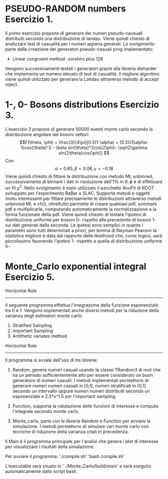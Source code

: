 # PSEUDO-RANDOM numbers Esercizio 1.

Il primo esercizio propone di generare dei numeri pseudo-causuali distribuiti secondo una distribuzione di landau. Viene quindi chiesto di analizzare test di casualità per i numeri appena generati.
Lo svolgimento parte dalla creazione dei generatori pseudo-casuali prng implementato:
- Linear congruent method
-xorshiro plus 128

Vengono successivamenti testati i generatori grazie alla libreria dieharder che implementa un numero elevato di test di casualità.
Il migliore algoritmo viene quindi utilizzato per generare la Landau attraverso metodo di accept reject.


# 1-, 0- Bosons distributions Esercizio 3.
L'esercizio 3 propone di generare 50000 eventi monte carlo secondo la distribuzione angolare dei bosoni vettori:
$$F(\theta, \phi) = \frac{3}{4\pi}[0.5(1-\alpha) + (0.5)(3\alpha-1)cos(\theta)^2 - \beta sin(\theta)^2cos(2\phi)- \sqrt2\gamma sin(2\theta)cos(\phi)]  $$
Con
$$\alpha = 0.65, \beta = 0.06, \gamma = -0.18 $$
Viene quindi chiesto di fittare la distribuzione con metodo ML unbinned, successivamente di binnare i dati in risoluzione dell'1\% in $\theta, \phi$ e di effettuare un fit $\chi^{2}$.
Nello svolgimento è stato utilizzato il pacchetto RooFit di ROOT sviluppato per l'esperimento BaBar a SLAC. Supporta metodi e oggetti molto interessanti per fittare precisamente le distribuzioni attraverso metodi unbinned ML e chi2, oltrettutto permette di creare qualsiasi pdf, sommare pdf e moltiplicarle, computando automaticamente la normalizzazione e la forma funzionale della pdf.
Viene quindi chiesto di testare l'ipotesi di distribuzione uniforme per bosoni 0- rispetto alla precedente di bosoni 1- sui dati generati dalla seconda. Le ipotesi sono semplici in quanto i parametri sono tutti determinati a priori, per lemma di Neyman Pearson la statistica migliore è data dal rapporto delle likelihood che, come logico, sarà piccolissimo favorendo l'ipotesi 1- rispetto a quella di distribuzione uniforme 0-.



# Monte_Carlo exponential integral Esercizio 5.

Horizontal Rule
***

Il seguente programma effettua l'integrazione della funzione esponenziale 
tra 0 e 1. Vengono implementati anche diversi metodi per la riduzione
della varianza degli estimatori monte carlo: 
1. Stratified Sampling
2. Important Sampling
3. Antithetic variates method 

Horizontal Rule
***

Il programma si avvale dell'uso di tre librerie:

1. Random, genera numeri casuali usando la classe TRandom3 di root che
ha un periodo sufficientemente alto per essere considerato un buon 
generatore di numeri casuali. I metodi implementati permettono di generare
numeri numeri casuali in [0,1], numeri stratificati in [0,1] secondo un intervallo 
oppure numeri numeri distribuiti secondo un esponenziale e 2.5*x^1.5 per 
l'important sampling.

2. Function, supporta la valutazione delle funzioni di interesse e 
computa l'integrale secondo monte carlo.

3. Monte_carlo, parla con le librerie Random e Function per avviare la simulazione.
I metodi permettono di simulare vari monte carlo con tecniche di riduzione della varianza
citati in precedenza.


Il Main è il programma principale per l'analisi che genera i plot di interesse per visualizzare
i risultati della simulazione.

Per avviare il programma:
'./compile.sh'
'bash compile.sh'

L'executable sarà situato in '  ./Monte_Carlo/build/main' e sarà eseguito automaticamente dallo script bash.
